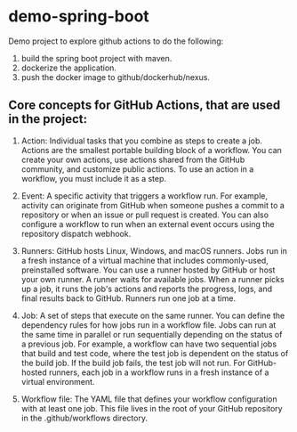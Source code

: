 # demo-spring-boot
Demo project to explore github actions to do the following:
1. build the spring boot project with maven.
2. dockerize the application.
3. push the docker image to github/dockerhub/nexus.

## Core concepts for GitHub Actions, that are used in the project:
1. Action: 
Individual tasks that you combine as steps to create a job. Actions are the smallest portable building block of a workflow. You can create your own actions, use actions shared from the GitHub community, and customize public actions. To use an action in a workflow, you must include it as a step.

2. Event: 
A specific activity that triggers a workflow run. For example, activity can originate from GitHub when someone pushes a commit to a repository or when an issue or pull request is created. You can also configure a workflow to run when an external event occurs using the repository dispatch webhook.

3. Runners: 
GitHub hosts Linux, Windows, and macOS runners. Jobs run in a fresh instance of a virtual machine that includes commonly-used, preinstalled software. You can use a runner hosted by GitHub or host your own runner. A runner waits for available jobs. When a runner picks up a job, it runs the job's actions and reports the progress, logs, and final results back to GitHub. Runners run one job at a time. 

4. Job: 
A set of steps that execute on the same runner. You can define the dependency rules for how jobs run in a workflow file. Jobs can run at the same time in parallel or run sequentially depending on the status of a previous job. For example, a workflow can have two sequential jobs that build and test code, where the test job is dependent on the status of the build job. If the build job fails, the test job will not run. For GitHub-hosted runners, each job in a workflow runs in a fresh instance of a virtual environment.

5. Workflow file: 
The YAML file that defines your workflow configuration with at least one job. This file lives in the root of your GitHub repository in the .github/workflows directory.
